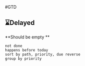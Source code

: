#GTD 

## ⌛Delayed
**Should be empty **

```tasks
not done
happens before today
sort by path, priority, due reverse
group by priority
```
